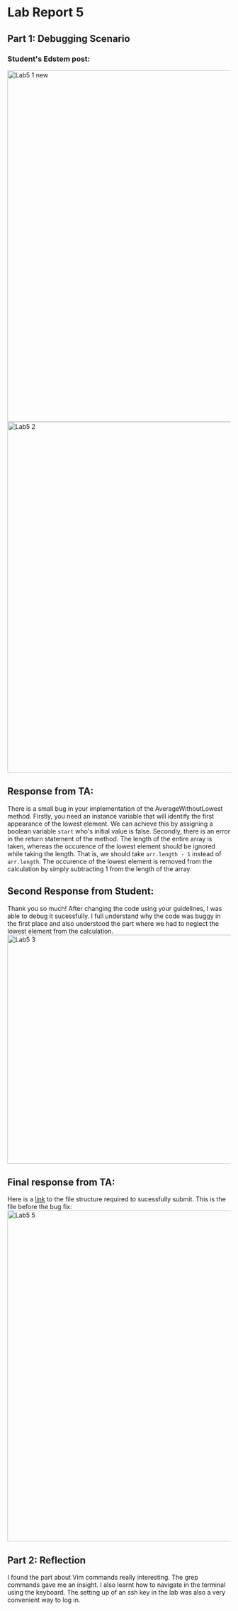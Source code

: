 # **Lab Report 5**

## **Part 1:** Debugging Scenario

### Student's Edstem post:
<img width="792" alt="Lab5 1 new" src="https://github.com/Agastya902/cse15l-lab-reports/assets/123341493/f8ad858f-28ab-40c1-84f6-37f00028c978">
<img width="791" alt="Lab5 2" src="https://github.com/Agastya902/cse15l-lab-reports/assets/123341493/93681071-92f7-40ff-acd0-dd579df6e7fc">

## **Response from TA:**
There is a small bug in your implementation of the AverageWithoutLowest method. Firstly, you need an instance variable that will identify the first appearance of the lowest element. We can achieve this by assigning a boolean variable ```start``` who's initial value is false. Secondly, there is an error in the return statement of the method. The length of the entire array is taken, whereas the occurence of the lowest element should be ignored while taking the length. That is, we should take ```arr.length - 1``` instead of ```arr.length```. The occurence of the lowest element is removed from the calculation by simply subtracting 1 from the length of the array.


## **Second Response from Student:**
Thank you so much! After changing the code using your guidelines, I was able to debug it sucessfully. I full understand why the code was buggy in the first place and also understood the part where we had to neglect the lowest element from the calculation. 
<img width="516" alt="Lab5 3" src="https://github.com/Agastya902/cse15l-lab-reports/assets/123341493/657eec90-c1e3-454c-ac9d-c50c1a1ded16">


## **Final response from TA:**
Here is a [link](https://github.com/ucsd-cse15l-w23/lab3) to the file structure required to sucessfully submit. This is the file before the bug fix: 
<img width="746" alt="Lab5 5" src="https://github.com/Agastya902/cse15l-lab-reports/assets/123341493/4d76b650-51b1-48a8-8427-d8bf56cc6158">


## **Part 2:** Reflection
I found the part about Vim commands really interesting. The grep commands gave me an insight. I also learnt how to navigate in the terminal using the keyboard. The setting up of an ssh key in the lab was also a very convenient way to log in. 
